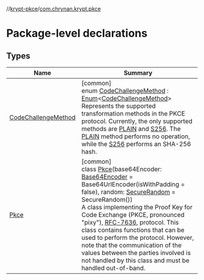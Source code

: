 //[krypt-pkce](../../index.md)/[com.chrynan.krypt.pkce](index.md)

# Package-level declarations

## Types

| Name | Summary |
|---|---|
| [CodeChallengeMethod](-code-challenge-method/index.md) | [common]<br>enum [CodeChallengeMethod](-code-challenge-method/index.md) : [Enum](https://kotlinlang.org/api/latest/jvm/stdlib/kotlin/-enum/index.html)&lt;[CodeChallengeMethod](-code-challenge-method/index.md)&gt; <br>Represents the supported transformation methods in the PKCE protocol. Currently, the only supported methods are [PLAIN](-code-challenge-method/-p-l-a-i-n/index.md) and [S256](-code-challenge-method/-s256/index.md). The [PLAIN](-code-challenge-method/-p-l-a-i-n/index.md) method performs no operation, while the [S256](-code-challenge-method/-s256/index.md) performs an SHA-256 hash. |
| [Pkce](-pkce/index.md) | [common]<br>class [Pkce](-pkce/index.md)(base64Encoder: [Base64Encoder](../../../krypt-encoding/krypt-encoding/com.chrynan.krypt.encoding/-base64-encoder/index.md) = Base64UrlEncoder(isWithPadding = false), random: [SecureRandom](../../../krypt-csprng/krypt-csprng/com.chrynan.krypt.csprng/-secure-random/index.md) = SecureRandom())<br>A class implementing the Proof Key for Code Exchange (PKCE, pronounced &quot;pixy&quot;), [RFC-7636](https://datatracker.ietf.org/doc/html/rfc7636), protocol. This class contains functions that can be used to perform the protocol. However, note that the communication of the values between the parties involved is not handled by this class and must be handled out-of-band. |
